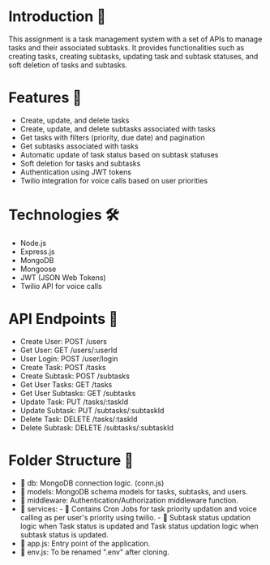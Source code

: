 # Introduction 🚀

This assignment is a task management system with a set of APIs to manage tasks and their associated subtasks. It provides functionalities such as creating tasks, creating subtasks, updating task and subtask statuses, and soft deletion of tasks and subtasks.

# Features 🌟

- Create, update, and delete tasks
- Create, update, and delete subtasks associated with tasks
- Get tasks with filters (priority, due date) and pagination
- Get subtasks associated with tasks
- Automatic update of task status based on subtask statuses
- Soft deletion for tasks and subtasks
- Authentication using JWT tokens
- Twilio integration for voice calls based on user priorities

# Technologies 🛠️

- Node.js
- Express.js
- MongoDB
- Mongoose
- JWT (JSON Web Tokens)
- Twilio API for voice calls

# API Endpoints 🚪
  
- Create User: POST /users
- Get User: GET /users/:userId
- User Login: POST /user/login
- Create Task: POST /tasks
- Create Subtask: POST /subtasks
- Get User Tasks: GET /tasks
- Get User Subtasks: GET /subtasks
- Update Task: PUT /tasks/:taskId
- Update Subtask: PUT /subtasks/:subtaskId
- Delete Task: DELETE /tasks/:taskId
- Delete Subtask: DELETE /subtasks/:subtaskId

# Folder Structure 📂

- 📂 db: MongoDB connection logic. (conn.js)
- 📂 models: MongoDB schema models for tasks, subtasks, and users.
- 📂 middleware: Authentication/Authorization middleware function.
- 📂 services:
            - 📄 Contains Cron Jobs for task priority updation and voice calling as per user's priority using twilio.
            - 📄 Subtask status updation logic when Task status is updated and Task status updation logic when subtask status is updated. 
- 📄 app.js: Entry point of the application.
- 📄 env.js: To be renamed ".env" after cloning. 
